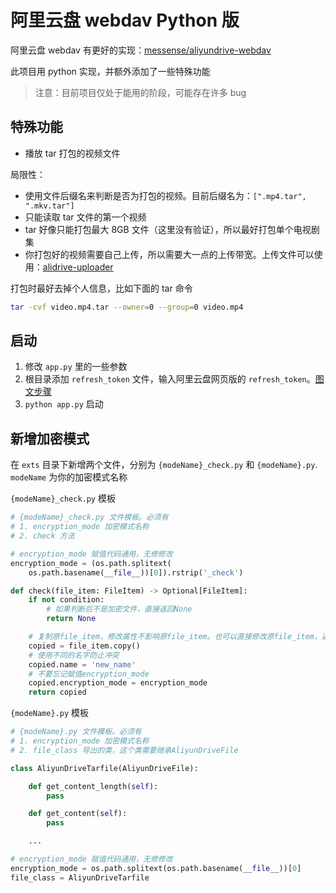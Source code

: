 # 阿里云盘 webdav Python 版

阿里云盘 webdav 有更好的实现：[messense/aliyundrive-webdav](https://github.com/messense/aliyundrive-webdav)

此项目用 python 实现，并额外添加了一些特殊功能

> 注意：目前项目仅处于能用的阶段，可能存在许多 bug

## 特殊功能

- 播放 tar 打包的视频文件

局限性：

- 使用文件后缀名来判断是否为打包的视频。目前后缀名为：`[".mp4.tar", ".mkv.tar"]`
- 只能读取 tar 文件的第一个视频
- tar 好像只能打包最大 8GB 文件（这里没有验证），所以最好打包单个电视剧集
- 你打包好的视频需要自己上传，所以需要大一点的上传带宽。上传文件可以使用：[alidrive-uploader](https://github.com/aoaostar/alidrive-uploader)

打包时最好去掉个人信息，比如下面的 tar 命令

```bash
tar -cvf video.mp4.tar --owner=0 --group=0 video.mp4
```

## 启动

1. 修改 `app.py` 里的一些参数
2. 根目录添加 `refresh_token` 文件，输入阿里云盘网页版的 `refresh_token`。[图文步骤](https://github.com/messense/aliyundrive-webdav#%E8%8E%B7%E5%8F%96-refresh_token)
3. `python app.py` 启动

## 新增加密模式

在 `exts` 目录下新增两个文件，分别为 `{modeName}_check.py` 和 `{modeName}.py`. `modeName` 为你的加密模式名称

`{modeName}_check.py` 模板

```py
# {modeName}_check.py 文件模板。必须有
# 1. encryption_mode 加密模式名称
# 2. check 方法

# encryption_mode 赋值代码通用，无修修改
encryption_mode = (os.path.splitext(
    os.path.basename(__file__))[0]).rstrip('_check')

def check(file_item: FileItem) -> Optional[FileItem]:
    if not condition:
        # 如果判断后不是加密文件，直接返回None
        return None

    # 复制原file_item，修改属性不影响原file_item。也可以直接修改原file_item，返回None
    copied = file_item.copy()
    # 使用不同的名字防止冲突
    copied.name = 'new_name'
    # 不要忘记赋值encryption_mode
    copied.encryption_mode = encryption_mode
    return copied

```

`{modeName}.py` 模板

```py
# {modeName}.py 文件模板。必须有
# 1. encryption_mode 加密模式名称
# 2. file_class 导出的类，这个类需要继承AliyunDriveFile

class AliyunDriveTarfile(AliyunDriveFile):

    def get_content_length(self):
        pass

    def get_content(self):
        pass

    ...

# encryption_mode 赋值代码通用，无修修改
encryption_mode = os.path.splitext(os.path.basename(__file__))[0]
file_class = AliyunDriveTarfile
```
